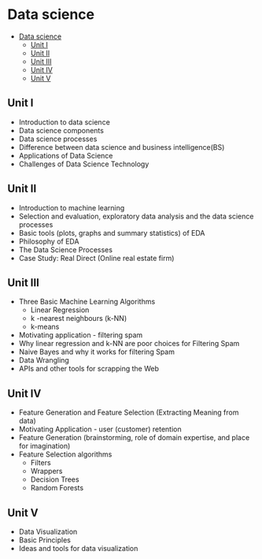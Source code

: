 # Data science

- [Data science](#data-science)
  - [Unit I](#unit-i)
  - [Unit II](#unit-ii)
  - [Unit III](#unit-iii)
  - [Unit IV](#unit-iv)
  - [Unit V](#unit-v)

## Unit I

- Introduction to data science 
- Data science components
- Data science processes
- Difference between data science and business intelligence(BS)
- Applications of Data Science
- Challenges of Data Science Technology

## Unit II

- Introduction to machine learning
- Selection and evaluation, exploratory data analysis and the 
  data science processes 
- Basic tools (plots, graphs and summary statistics) of EDA 
- Philosophy of EDA 
- The Data Science Processes 
- Case Study: Real Direct (Online real estate firm)

## Unit III

- Three Basic Machine Learning Algorithms 
  - Linear Regression
  - k -nearest neighbours (k-NN)
  - k-means
- Motivating application - filtering spam
- Why linear regression and k-NN are poor choices for Filtering Spam
- Naive Bayes and why it works for filtering Spam
- Data Wrangling 
- APIs and other tools for scrapping the Web

## Unit IV

- Feature Generation and Feature Selection (Extracting Meaning from data)
- Motivating Application - user (customer) retention
- Feature Generation (brainstorming, role of domain expertise, and place for imagination)
- Feature Selection algorithms 
  -	Filters 
  -	Wrappers
  -	Decision Trees
  -	Random Forests

## Unit V

- Data Visualization
- Basic Principles
- Ideas and tools for data visualization
